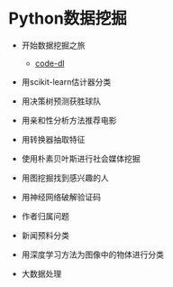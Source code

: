 # Python数据挖掘

- 开始数据挖掘之旅

  - [code-dl](http://download.csdn.net/download/llfccc/9640653)

- 用scikit-learn估计器分类

- 用决策树预测获胜球队

- 用亲和性分析方法推荐电影

- 用转换器抽取特征

- 使用朴素贝叶斯进行社会媒体挖掘

- 用图挖掘找到感兴趣的人

- 用神经网络破解验证码

- 作者归属问题

- 新闻预料分类

- 用深度学习方法为图像中的物体进行分类

- 大数据处理
